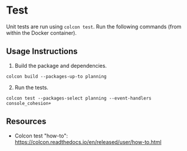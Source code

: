 # Test
Unit tests are run using `colcon test`. Run the following commands (from within the Docker container).

## Usage Instructions
1. Build the package and dependencies.
```
colcon build --packages-up-to planning
```

2. Run the tests.
```
colcon test --packages-select planning --event-handlers console_cohesion+
```

## Resources
- Colcon test "how-to": https://colcon.readthedocs.io/en/released/user/how-to.html
